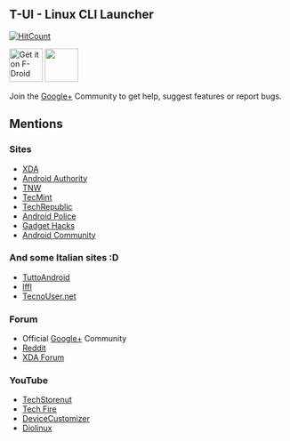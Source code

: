 ## T-UI - Linux CLI Launcher

[![HitCount](http://hits.dwyl.io/Andre1299/TUI-ConsoleLauncher.svg)](http://hits.dwyl.io/Andre1299/TUI-ConsoleLauncher)

[<img src="https://f-droid.org/badge/get-it-on.png" alt="Get it on F-Droid" height="60">](https://f-droid.org/app/ohi.andre.consolelauncher)
<a href="https://play.google.com/store/apps/details?id=ohi.andre.consolelauncher"><img src="https://play.google.com/intl/en_us/badges/images/generic/en_badge_web_generic.png" height="60"></a>


Join the [Google+](https://plus.google.com/communities/103936578623101446195) Community to get help, suggest features or report bugs.

## Mentions

### Sites

- [XDA](https://www.xda-developers.com/linux-cli-launcher-transforms-your-home-screen-into-a-terminal/)
- [Android Authority](http://www.androidauthority.com/linux-cli-launcher-turns-homepage-linux-command-line-interface-767431/)
- [TNW](https://thenextweb.com/apps/2017/04/25/android-linux-command-line-app/#.tnw_uNeJFWfn)
- [TecMint](https://www.tecmint.com/t-ui-launcher-turns-android-device-into-linux-cli/)
- [TechRepublic](https://www.google.it/search?q=techrepublic+linux+cli&oq=techrepublic+linux+cli&aqs=chrome..69i57.3092j0j4&sourceid=chrome&ie=UTF-8)
- [Android Police](http://www.androidpolice.com/2017/05/01/linux-cli-launcher-turns-android-phones-launcher-linux-terminal-not/)
- [Gadget Hacks](https://android.gadgethacks.com/how-to/linux-style-launcher-turns-your-home-screen-into-command-prompt-0177326/)
- [Android Community](https://androidcommunity.com/linux-cli-launcher-gives-you-old-school-command-line-feels-20170502/)

### And some Italian sites :D

- [TuttoAndroid](https://www.tuttoandroid.net/android/con-linux-cli-launcher-utilizzerete-il-vostro-smartphone-con-la-linea-dei-comandi-473233/)
- [lffl](https://www.lffl.org/2017/05/linux-cli-launcher.html)
- [TecnoUser.net](https://tecnouser.net/trasforma-lo-smartphone-in-un-terminale-linux-con-cli-launcher/)

### Forum

- Official [Google+](https://plus.google.com/communities/103936578623101446195) Community
- [Reddit](https://www.reddit.com/r/Android/comments/67avj4/do_you_like_linux_do_you_like_the_command_line/)
- [XDA Forum](https://forum.xda-developers.com/android/apps-games/t-ui-terminal-console-launcher-t3146288)

### YouTube

- [TechStorenut](https://youtu.be/nBoXrTkS1iE?t=1m5s)
- [Tech Fire](https://www.youtube.com/watch?v=4iqzCnp2GU4&list=PLrQUyuFabC5MeCFCBZdJ5u6SgXcrCgF5B&index=18)
- [DeviceCustomizer](https://youtu.be/sahFlOQA8fQ?t=1m25s)
- [Diolinux](https://www.youtube.com/watch?v=5Q1gveqY4hg&t=197s)
